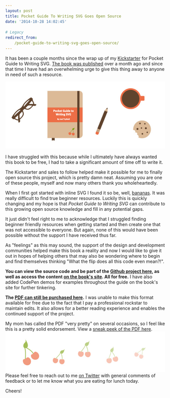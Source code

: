 ```yaml
---
layout: post
title: Pocket Guide To Writing SVG Goes Open Source
date: '2014-10-28 14:02:45'

# Legacy
redirect_from:
    /pocket-guide-to-writing-svg-goes-open-source/
---
```


It has been a couple months since the wrap up of my [Kickstarter](https://www.kickstarter.com/projects/1207904509/pocket-guide-to-writing-svg) for Pocket Guide to Writing SVG. [The book was published](http://svgpocketguide.com/) over a month ago and since that time I have had an overwhelming urge to give this thing away to anyone in need of such a resource.

![Pocket Guide to Writing SVG Cover](/content/2014/Oct/cover3.jpg)

I have struggled with this because while I ultimately have always wanted this book to be free, I had to take a significant amount of time off to write it.  

The Kickstarter and sales to follow helped make it possible for me to finally open source this project, which is pretty damn neat. Assuming you are one of these people, myself and now many others thank you wholeheartedly.

When I first got started with inline SVG I found it so be, well, [bananas](https://dribbble.com/shots/1677187-SVG-Mugs?list=users&offset=6). It was really difficult to find true beginner resources. Luckily this is quickly changing and my hope is that *Pocket Guide to Writing SVG* can contribute to this growing open source knowledge and fill in any potential gaps.

It just didn't feel right to me to acknowledge that I struggled finding beginner friendly resources when getting started and then create one that was not accessible to everyone. But again, none of this would have been possible without the support I have received thus far.

As "feelings" as this may sound, the support of the design and development communities helped make this book a reality and now I would like to give it out in hopes of helping others that may also be wondering where to begin and find themselves thinking "What the flip does all this code even mean?!".

**You can view the source code and be part of the [Github project here](https://github.com/jonitrythall/svgpocketguide), as well as access the content [on the book's site](http://svgpocketguide.com/book/). All for free.** I have also added CodePen demos for examples throughout the guide on the book's site for further tinkering.

**The [PDF can still be purchased here](https://gumroad.com/l/LzxQ).** I was unable to make this format available for free due to the fact that I pay a professional rockstar to maintain edits. It also allows for a better reading experience and enables the continued support of the project.  

My mom has called the PDF "very pretty" on several occasions, so I feel like this is a pretty solid endorsement. View a [sneak peek of the PDF here](http://svgpocketguide.com/svgpocketguidepreview.pdf).
![Cherries!](/content/2014/Oct/footer2.jpg)
Please feel free to reach out to me [on Twitter](https://twitter.com/JoniTrythall) with general comments of feedback or to let me know what you are eating for lunch today.

Cheers!
